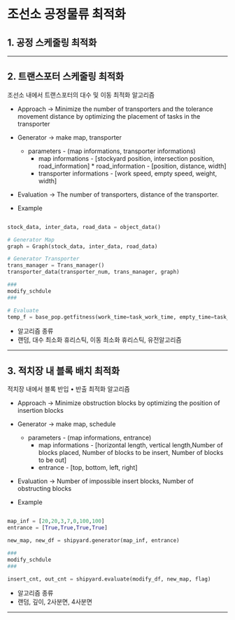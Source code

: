 # 조선소 공정물류 최적화

## 1. 공정 스케줄링 최적화



------------

## 2. 트랜스포터 스케줄링 최적화
조선소 내에서 트랜스포터의 대수 및 이동 최적화 알고리즘
* Approach -> Minimize the number of transporters and the tolerance movement distance by optimizing the placement of tasks in the transporter 

* Generator -> make map, transporter
  * parameters - (map informations, transporter informations)
    * map informations - [stockyard position, intersection position, road_information]
			                      * road_information - [position, distance, width]
    * transporter informations - [work speed, empty speed, weight, width]

* Evaluation -> The number of transporters, distance of the transporter.

* Example
```python

stock_data, inter_data, road_data = object_data()

# Generator Map
graph = Graph(stock_data, inter_data, road_data)

# Generator Transporter
trans_manager = Trans_manager()
transporter_data(transporter_num, trans_manager, graph)

###
modify_schdule
###

# Evaluate
temp_f = base_pop.getfitness(work_time=task_work_time, empty_time=task_empty_time)
```

* 알고리즘 종류
 * 랜덤, 대수 최소화 휴리스틱, 이동 최소화 휴리스틱, 유전알고리즘


------------

## 3. 적치장 내 블록 배치 최적화
적치장 내에서 블록 반입 • 반출 최적화 알고리즘
* Approach -> Minimize obstruction blocks by optimizing the position of insertion blocks 

* Generator -> make map, schedule
  * parameters - (map informations, entrance)
    * map informations - [horizontal length, vertical length,Number of blocks placed, Number of blocks to be insert, Number of blocks to be out]
    * entrance - [top, bottom, left, right]   

* Evaluation -> Number of impossible insert blocks, Number of obstructing blocks

* Example
```python

map_inf = [20,20,3,7,0,100,100]
entrance = [True,True,True,True]

new_map, new_df = shipyard.generator(map_inf, entrance)

###
modify_schdule
###

insert_cnt, out_cnt = shipyard.evaluate(modify_df, new_map, flag)
```

* 알고리즘 종류
 * 랜덤, 깊이, 2사분면, 4사분면


------------
